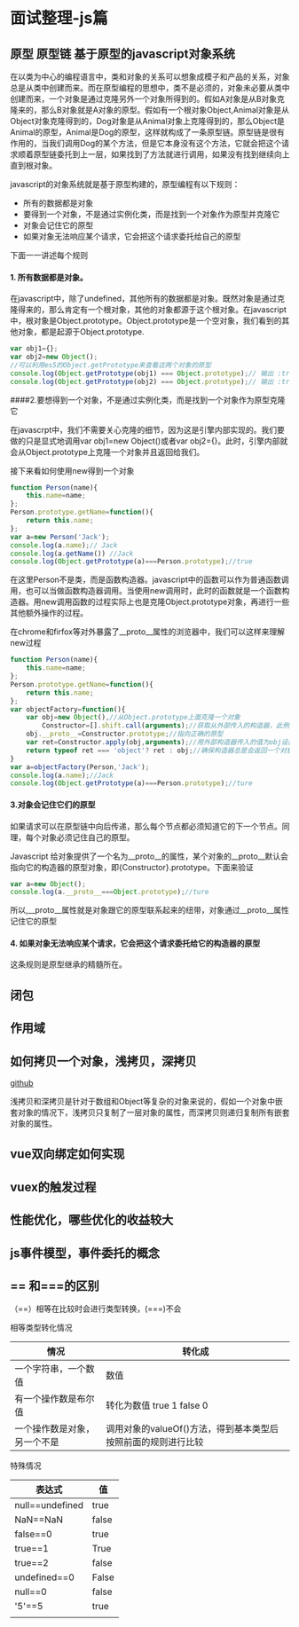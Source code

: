 # 面试整理-js篇

##  原型 原型链 基于原型的javascript对象系统       

在以类为中心的编程语言中，类和对象的关系可以想象成模子和产品的关系，对象总是从类中创建而来。而在原型编程的思想中，类不是必须的，对象未必要从类中创建而来，一个对象是通过克隆另外一个对象所得到的。假如A对象是从B对象克隆来的，那么B对象就是A对象的原型。假如有一个根对象Object,Animal对象是从Object对象克隆得到的，Dog对象是从Animal对象上克隆得到的，那么Object是Animal的原型，Animal是Dog的原型，这样就构成了一条原型链。原型链是很有作用的，当我们调用Dog的某个方法，但是它本身没有这个方法，它就会把这个请求顺着原型链委托到上一层，如果找到了方法就进行调用，如果没有找到继续向上直到根对象。

javascript的对象系统就是基于原型构建的，原型编程有以下规则：

* 所有的数据都是对象
* 要得到一个对象，不是通过实例化类，而是找到一个对象作为原型并克隆它
* 对象会记住它的原型
* 如果对象无法响应某个请求，它会把这个请求委托给自己的原型

下面一一讲述每个规则

#### 1. 所有数据都是对象。

在javascript中，除了undefined，其他所有的数据都是对象。既然对象是通过克隆得来的，那么肯定有一个根对象，其他的对象都源于这个根对象。在javascript中，根对象是Object.prototype。Object.prototype是一个空对象，我们看到的其他对象，都是起源于Object.prototype.

```js
var obj1={};
var obj2=new Object();
//可以利用es5的Object.getPrototype来查看这两个对象的原型
console.log(Object.getPrototype(obj1) === Object.prototype);// 输出 :true
console.log(Object.getPrototype(obj2) === Object.prototype);// 输出 :true
```



####2.要想得到一个对象，不是通过实例化类，而是找到一个对象作为原型克隆它 

在javascrpt中，我们不需要关心克隆的细节，因为这是引擎内部实现的。我们要做的只是显式地调用var obj1=new Object()或者var obj2={}。此时，引擎内部就会从Object.prototype上克隆一个对象并且返回给我们。

接下来看如何使用new得到一个对象

```js
function Person(name){
    this.name=name;
};
Person.prototype.getName=function(){
    return this.name;
};
var a=new Person('Jack');
console.log(a.name);// Jack
console.log(a.getName()) //Jack
console.log(Object.getPrototype(a)===Person.prototype);//true
```

在这里Person不是类，而是函数构造器。javascript中的函数可以作为普通函数调用，也可以当做函数构造器调用。当使用new调用时，此时的函数就是一个函数构造器。用new调用函数的过程实际上也是克隆Object.prototype对象，再进行一些其他额外操作的过程。

在chrome和firfox等对外暴露了\__proto__属性的浏览器中，我们可以这样来理解new过程

```js
function Person(name){
    this.name=name;
};
Person.prototype.getName=function(){
    return this.name;
};
var objectFactory=function(){
    var obj=new Object(),//从Object.prototype上面克隆一个对象
        Constructor=[].shift.call(arguments);//获取从外部传入的构造器，此例是Person
    obj.__proto__=Constructor.prototype;//指向正确的原型
    var ret=Constructor.apply(obj,arguments);//用外部构造器传入的值为obj设置属性
    return typeof ret === 'object'? ret : obj;//确保构造器总是会返回一个对象
}
var a=objectFactory(Person,'Jack');
console.log(a.name);//Jack
console.log(Object.getPrototype(a)===Person.prototype);//ture
```

#### 3.对象会记住它们的原型

如果请求可以在原型链中向后传递，那么每个节点都必须知道它的下一个节点。同理，每个对象必须记住自己的原型。

Javascript 给对象提供了一个名为\__proto__的属性，某个对象的\__proto__默认会指向它的构造器的原型对象，即{Constructor}.prototype。下面来验证

```js
var a=new Object();
console.log(a.__proto__===Object.prototype);//ture
```

所以,\__proto__属性就是对象跟它的原型联系起来的纽带，对象通过\__proto__属性记住它的原型

#### 4. 如果对象无法响应某个请求，它会把这个请求委托给它的构造器的原型

这条规则是原型继承的精髓所在。

## 闭包

## 作用域

##  如何拷贝一个对象，浅拷贝，深拷贝

[github](https://github.com/wengjq/Blog/issues/3)

浅拷贝和深拷贝是针对于数组和Object等复杂的对象来说的，假如一个对象中嵌套对象的情况下，浅拷贝只复制了一层对象的属性，而深拷贝则递归复制所有嵌套对象的属性。 

## vue双向绑定如何实现

##  vuex的触发过程

##  性能优化，哪些优化的收益较大

## js事件模型，事件委托的概念

## == 和===的区别

（==）相等在比较时会进行类型转换，(===)不会

相等类型转化情况

| 情况 | 转化成 |
| ------------------------ | ---------------------------- |
| 一个字符串，一个数值     | 数值                        |
| 有一个操作数是布尔值 | 转化为数值 true 1 false 0 |
| 一个操作数是对象，另一个不是 | 调用对象的valueOf()方法，得到基本类型后按照前面的规则进行比较 |

特殊情况

| 表达式          | 值    |
| --------------- | ----- |
| null==undefined | true  |
| NaN==NaN        | false |
| false==0        | true  |
| true==1         | True  |
| true==2         | false |
| undefined==0    | False |
| null==0         | false |
| '5'==5          | true  |
|                 |       |





































